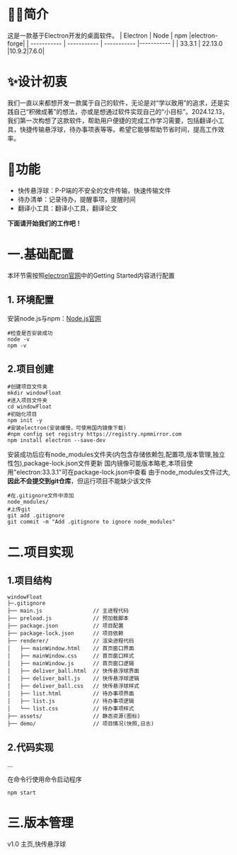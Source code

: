 # 🧑‍💻简介
这是一款基于Electron开发的桌面软件。
| Electron      | Node | npm |electron-forge|
| ----------- | ----------- | ----------- |----------- |
| 33.3.1    | 22.13.0       |10.9.2|7.6.0|

# ✨设计初衷
我们一直以来都想开发一款属于自己的软件，无论是对“学以致用”的追求，还是实践自己“积微成著”的想法，亦或是想通过软件实现自己的“小目标”。2024.12.13，我们第一次构想了这款软件，帮助用户便捷的完成工作学习需要，包括翻译小工具，快捷传输悬浮球，待办事项表等等。希望它能够帮助节省时间，提高工作效率。

# 📝功能
- 快传悬浮球：P-P端的不安全的文件传输，快速传输文件
- 待办清单：记录待办，提醒事项，提醒时间
- 翻译小工具：翻译小工具，翻译论文

__下面请开始我们的工作吧！__
# 一.基础配置
本环节需按照[electron官网](https://www.electronjs.org/)中的Getting Started内容进行配置
## 1. 环境配置
安装node.js与npm：[Node.js官网](https://nodejs.org/)  
```
#检查是否安装成功
node -v
npm -v
```
## 2.项目创建
```
#创建项目文件夹
mkdir windowFloat
#进入项目文件夹
cd windowFloat
#初始化项目
npm init -y
#安装electron(安装缓慢，可使用国内镜像下载)
#npm config set registry https://registry.npmmirror.com
npm install electron --save-dev
```
安装成功后应有node_modules文件夹(内包含存储依赖包,配置项,版本管理,独立性包),package-lock.json文件更新
国内镜像可能版本略老,本项目使用"electron:33.3.1"可在package-lock.json中查看
由于node_modules文件过大,__因此不会提交到git仓库__，但运行项目不能缺少该文件
```
#在.gitignore文件中添加
node_modules/
#上传git
git add .gitignore
git commit -m "Add .gitignore to ignore node_modules"
```

# 二.项目实现
## 1.项目结构
```
windowFloat
├─.gitignore
├── main.js                // 主进程代码
├── preload.js             // 预加载脚本
├── package.json           // 项目配置
├── package-lock.json      // 项目依赖
├── renderer/              // 渲染进程代码
│   ├── mainWindow.html    // 首页窗口界面
│   ├── mainWindow.css     // 首页窗口样式
│   ├── mainWindow.js      // 首页窗口逻辑
│   ├── deliver_ball.html  // 快传悬浮球界面
│   ├── deliver_ball.js    // 快传悬浮球逻辑
│   ├── deliver_ball.css   // 快传悬浮球样式
│   ├── list.html          // 待办事项界面
│   ├── list.js            // 待办事项逻辑
│   └── list.css           // 待办事项样式
├── assets/                // 静态资源(图标)
├── demo/                  // 项目情况(快照,日志)  
```
## 2.代码实现
...

在命令行使用命令启动程序
```
npm start
```

# 三.版本管理
v1.0  主页,快传悬浮球



